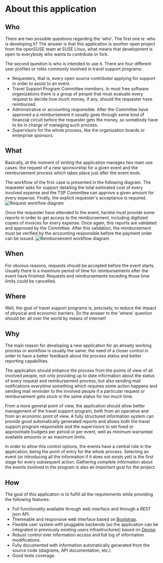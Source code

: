 # About this application

## Who

There are two possible questions regarding the 'who'. The first one is: who is
developing it? The answer is that this application is another open project from
the openSUSE team at SUSE Linux, what means that development is open to
everybody who wants to contribute or fork.

The second question is who is intended to use it. There are four different user
profiles or roles commonly involved in travel support programs:

* Requesters, that is, every open source contributor applying for support in
order to assist to an event.
* Travel Support Program Committee members. In most free software organizations
there is a group of people that must evaluate every request to decide how much
money, if any, should the requester have reimbursed.
* Administrative or accounting responsible. After the Committee have approved a
a reimbursement it usually goes through some kind of financial circuit before
the requester gets the money, so somebody have to be in charge of managing such
process.
* Supervisors for the whole process, like the organization boards or enterprise
sponsors.

## What

Basically, at the moment of writing the application manages two main use cases:
the request of a new sponsorship for a given event and the reimbursement
process which takes place just after the event ends.

The workflow of the first case is presented in the following diagram. The
requester asks for support detailing the total estimated cost of every involved
expense and the TSP Committee can approve a given amount for every expense.
Finally, the explicit requester's acceptance is required.
![Request workflow diagram](Request_state.png)

Once the requester have attended to the event, he/she must provide some reports
in order to get access to the reimbursement, including digitized copies of
invoices for every expense. Once again, this reports are validated and approved
by the Committee. After this validation, the reimbursement must be verified by
the accounting responsible before the payment order can be issued.
![Reimbursement workflow diagram](Reimbursement_state.png)

## When

For obvious reasons, requests should be accepted before the event starts.
Usually there is a maximum period of time for reimbursements after the event
have finished. Requests and reimbursements exceding those time limits could be
cancelled.

## Where

Well, the goal of travel support programs is, precisely, to reduce the impact
of physical and economic barriers. So the answer to the 'where' question should
be: all over the world by means of Internet!

## Why

The main reason for developing a new application for an already working process
or workflow is usually the same: the need of a closer control in order to have
a better feedback about the process status and better reporting capabilities.

The application should enhance the process from the points of view of all
involved people, not only providing up to date information about the status of
every request and reimbursement process, but also sending mail notifications
everytime something which requires some action happens and sending mail reminder to the
involved people if a particular request or reimbursement gets stuck in the same
status for too much time.

From a more general point of view, the application should allow better
management of the travel support program, both from an operative and from an
economic point of view. A fully structured information system can provide good
automatically generated reports and allows both the travel support program
responsible and the supervisors to set fixed or approximate budgets per period
or per event, well as minimum warranted available amounts or as maximum limits.

In order to allow this control options, the events have a central role in the
application, being the point of entry for the whole process. Selecting an event
(or introducing all the information if it does not exists yet) is the first
stage for every subsequent action. Gathering complete information about the
events involved in the program is also an important goal for the project.

## How

The goal of this application is to fulfill all the requirements while providing
the following features:

* Full functionality available through web interface and through a REST json
  API.
* Themeable and responsive web interface based on
  [Bootstrap](http://github.com/twitter/bootstrap).
* Flexible user system with pluggable backends (so the application can be
  integrated in previously existing users infrastructures) based on
  [Devise](https://github.com/plataformatec/devise).
* Robust control over information access and full log of information
  modifications.
* Fully documented with information automatically generated from the source code
  (diagrams, API documentation, etc.)
* Good tests coverage.
